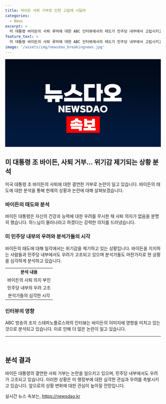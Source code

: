 ```yaml
---
title: 바이든 사퇴 거부로 인한 고립에 시달려
categories:
  - News
excerpt: >
  미 대통령 바이든의 사퇴 루머에 대한 ABC 인터뷰에서의 태도가 민주당 내부에서 고립시키고 있다는 뉴욕타임스의 분석. 바이든은 위기를 부정하며 자신의 경력과 능력에 대한 자신감을 드러냈지만, 주변의 우려는 무시할 수 없는 상황으로 묘사되고 있다. 바이든은 노력을 다하였다며 분노와 원망을 가라앉히지 못할 것으로 전망되고 있으며, 트럼프와의 토론처럼 재앙은 아니지만 민주당 내부의 우려를 더욱 증폭시키는 상황으로 보고 있다.
feature_text: >
  미 대통령 바이든의 사퇴 루머에 대한 ABC 인터뷰에서의 태도가 민주당 내부에서 고립시키고 있다는 뉴욕타임스의 분석. 바이든은 위기를 부정하며 자신의 경력과 능력에 대한 자신감을 드러냈지만, 주변의 우려는 무시할 수 없는 상황으로 묘사되고 있다. 바이든은 노력을 다하였다며 분노와 원망을 가라앉히지 못할 것으로 전망되고 있으며, 트럼프와의 토론처럼 재앙은 아니지만 민주당 내부의 우려를 더욱 증폭시키는 상황으로 보고 있다.
image: '/assets/img/newsdao_breakingnews.jpg'
---
```


<p><img src="/assets/img/newsdao_breakingnews.jpg" alt="cryptoinkorea 속보" /></p>

<h2 data-ke-size="size26">미 대통령 조 바이든, 사퇴 거부... 위기감 제기되는 상황 분석</h2>

<p data-ke-size="size16">미국 대통령 조 바이든의 사퇴에 대한 결연한 거부로 논란이 일고 있습니다. 바이든의 태도에 대한 분석을 통해 현재의 상황과 논란에 대해 살펴보겠습니다.</p>

<h3 data-ke-size="size24">바이든의 태도와 분석</h3>

<p data-ke-size="size16">바이든 대통령은 자신의 건강과 능력에 대한 우려를 무시한 채 사퇴 의지가 없음을 분명히 했습니다. 하느님이 물러나라고 하겠다는 강력한 의지를 드러냈습니다.</p>

<h3 data-ke-size="size24">미 민주당 내부의 우려와 분석가들의 시각</h3>

<p data-ke-size="size16">바이든의 태도에 대해 일각에서는 위기감을 제기하고 있는 상황입니다. 바이든을 지지하는 사람들과 민주당 내부에서도 우려가 고조되고 있으며 분석가들도 마찬가지로 현 상황을 심각하게 분석하고 있습니다. </p>

<table>
    <tr>
        <td style="text-align: center; height: 17px;"><b>분석 내용</b></td>
    </tr>
    <tr>
        <td style="text-align: center; height: 17px;">바이든의 사퇴 의지 부인</td>
    </tr>
    <tr>
        <td style="text-align: center; height: 17px;">민주당 내부의 우려 고조</td>
    </tr>
    <tr>
        <td style="text-align: center; height: 17px;">분석가들의 심각한 시각</td>
    </tr>
</table>

<h3 data-ke-size="size24">인터뷰의 영향</h3>

<p data-ke-size="size16">ABC 방송의 조지 스테파노풀로스와의 인터뷰는 바이든의 이미지에 영향을 미치고 있는 것으로 분석되고 있습니다. 이로 인해 더 많은 논란이 일고 있습니다.</p>

<hr data-ke-size="normal">

<p data-ke-size="size16">&nbsp;</p>

<h2 data-ke-size="size26">분석 결과</h2>

<p data-ke-size="size16">바이든 대통령의 결연한 사퇴 거부는 논란을 일으키고 있으며, 민주당 내부에서도 우려가 고조되고 있습니다. 이러한 상황은 미 행정부에 대한 심각한 관심과 우려를 촉발시키고 있습니다. 앞으로의 상황 변화에 대한 관심이 높아질 전망입니다.</p>
실시간 뉴스 속보는, <a href="https://newsdao.kr" rel="dofollow">https://newsdao.kr</a>


